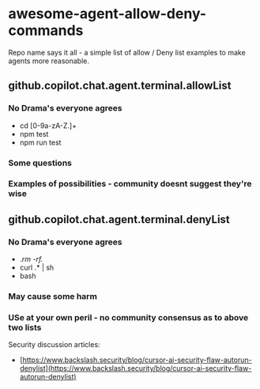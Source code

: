 # awesome-agent-allow-deny-commands
Repo name says it all - a simple list of allow / Deny list examples to make agents more reasonable.


##  github.copilot.chat.agent.terminal.allowList

### No Drama's everyone agrees
- cd [0-9a-zA-Z.]+
- npm test
- npm run test
### Some questions

### Examples of possibilities - community doesnt suggest they're wise


##   github.copilot.chat.agent.terminal.denyList

### No Drama's everyone agrees
- .*rm -rf.*
- curl .* | sh
- bash

### May cause some harm

### USe at your own peril - no community consensus as to above two lists



Security discussion articles:
- [https://www.backslash.security/blog/cursor-ai-security-flaw-autorun-denylist](https://www.backslash.security/blog/cursor-ai-security-flaw-autorun-denylist)

